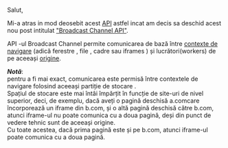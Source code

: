 Salut,

Mi-a atras in mod deosebit acest [API](https://developer.mozilla.org/en-US/docs/Web/API/Broadcast_Channel_API) astfel incat am decis sa deschid acest nou post intitulat ["Broadcast Channel API"](https://developer.mozilla.org/en-US/docs/Web/API/Broadcast_Channel_API).

API -ul Broadcast Channel permite comunicarea de bază între [contexte de navigare](https://developer.mozilla.org/en-US/docs/Glossary/Browsing_context) (adică ferestre , file , cadre sau iframes ) și lucrători(workers) de pe aceeași [origine](https://developer.mozilla.org/en-US/docs/Glossary/Origin).

***Notă***: 
<br/>pentru a fi mai exact, comunicarea este permisă între contextele de navigare folosind aceeași partiție de stocare . 
<br/>Spațiul de stocare este mai întâi împărțit în funcție de site-uri de nivel superior, deci, de exemplu, dacă aveți o pagină deschisă a.comcare încorporează un iframe din b.com, și o altă pagină deschisă către b.com, atunci iframe-ul nu poate comunica cu a doua pagină, deși din punct de vedere tehnic sunt de aceeași origine. <br/>Cu toate acestea, dacă prima pagină este și pe b.com, atunci iframe-ul poate comunica cu a doua pagină.
